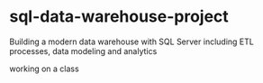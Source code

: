 # sql-data-warehouse-project
Building a modern data warehouse with SQL Server including ETL processes, data modeling and analytics

working on a class

